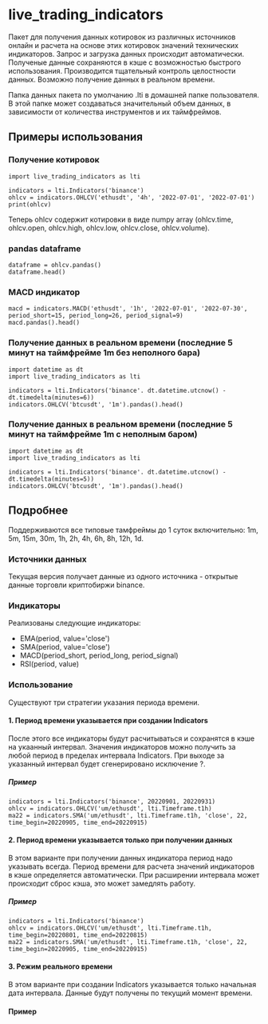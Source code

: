 # live_trading_indicators
Пакет для получения данных котировок из различных источников онлайн и расчета на основе этих котировок значений технических индикаторов.
Запрос и загрузка данных происходит автоматически. Полученые данные сохраняются в кэше с возможностью быстрого использования. Производится тщательный контроль целостности данных. Возможно получение данных в реальном времени.

Папка данных пакета по умолчанию .lti в домашней папке пользователя. В этой папке может создаваться значительный объем данных, в зависимости от количества инструментов и их таймфреймов.

## Примеры использования
### Получение котировок
```
import live_trading_indicators as lti

indicators = lti.Indicators('binance')
ohlcv = indicators.OHLCV('ethusdt', '4h', '2022-07-01', '2022-07-01')
print(ohlcv)
```
Теперь ohlcv содержит котировки в виде numpy array (ohlcv.time, ohlcv.open, ohlcv.high, ohlcv.low, ohlcv.close, ohlcv.volume).

### pandas dataframe
```
dataframe = ohlcv.pandas()
dataframe.head()
```
### MACD индикатор
```
macd = indicators.MACD('ethusdt', '1h', '2022-07-01', '2022-07-30', period_short=15, period_long=26, period_signal=9)
macd.pandas().head()
```
### Получение данных в реальном времени (последние 5 минут на таймфрейме 1m без неполного бара)
```
import datetime as dt
import live_trading_indicators as lti

indicators = lti.Indicators('binance'. dt.datetime.utcnow() - dt.timedelta(minutes=6))
indicators.OHLCV('btcusdt', '1m').pandas().head()
```
### Получение данных в реальном времени (последние 5 минут на таймфрейме 1m с неполным баром)
```
import datetime as dt
import live_trading_indicators as lti

indicators = lti.Indicators('binance'. dt.datetime.utcnow() - dt.timedelta(minutes=5))
indicators.OHLCV('btcusdt', '1m').pandas().head()
```
## Подробнее
Поддерживаются все типовые тамфреймы до 1 суток включительно: 1m, 5m, 15m, 30m, 1h, 2h, 4h, 6h, 8h, 12h, 1d.
### Источники данных
Текущая версия получает данные из одного источника - открытые данные торговли криптобиржи binance. 
### Индикаторы
Реализованы следующие индикаторы:
- EMA(period, value='close')
- SMA(period, value='close')
- MACD(period_short, period_long, period_signal)
- RSI(period, value)
### Использование
Существуют три стратегии указания периода времени.
#### 1. Период времени указывается при создании Indicators
После этого все индикаторы будут расчитываться и сохранятся в кэше на укаанный интервал. Значения индикаторов можно получить за любой период в пределах интервала Indicators. При выходе за указанный интервал будет сгенерировано исключение ?.
##### Пример
```
indicators = lti.Indicators('binance', 20220901, 20220931)
ohlcv = indicators.OHLCV('um/ethusdt', lti.Timeframe.t1h)
ma22 = indicators.SMA('um/ethusdt', lti.Timeframe.t1h, 'close', 22, time_begin=20220905, time_end=20220915)
```
#### 2. Период времени указывается только при получении данных
В этом варианте при получении данных индикатора период надо указывать всегда. Период времени для расчета значений индикаторов в кэше определяется автоматически. При расширении интервала может происходит сброс кэша, это может замедлять работу.
##### Пример
```
indicators = lti.Indicators('binance')
ohlcv = indicators.OHLCV('um/ethusdt', lti.Timeframe.t1h, time_begin=20220801, time_end=20220815)
ma22 = indicators.SMA('um/ethusdt', lti.Timeframe.t1h, 'close', 22, time_begin=20220905, time_end=20220915)
```
#### 3. Режим реального времени
В этом варианте при создании Indicators указывается только начальная дата интервала. Данные будут получены по текущий момент времени.
#### Пример

